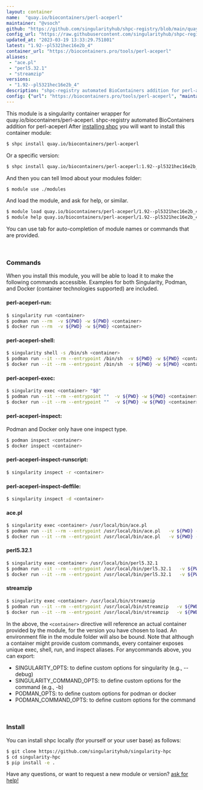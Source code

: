 ```yaml
---
layout: container
name:  "quay.io/biocontainers/perl-aceperl"
maintainer: "@vsoch"
github: "https://github.com/singularityhub/shpc-registry/blob/main/quay.io/biocontainers/perl-aceperl/container.yaml"
config_url: "https://raw.githubusercontent.com/singularityhub/shpc-registry/main/quay.io/biocontainers/perl-aceperl/container.yaml"
updated_at: "2023-03-19 13:33:29.751801"
latest: "1.92--pl5321hec16e2b_4"
container_url: "https://biocontainers.pro/tools/perl-aceperl"
aliases:
 - "ace.pl"
 - "perl5.32.1"
 - "streamzip"
versions:
 - "1.92--pl5321hec16e2b_4"
description: "shpc-registry automated BioContainers addition for perl-aceperl"
config: {"url": "https://biocontainers.pro/tools/perl-aceperl", "maintainer": "@vsoch", "description": "shpc-registry automated BioContainers addition for perl-aceperl", "latest": {"1.92--pl5321hec16e2b_4": "sha256:51c3a40bbb22072b38deeabc7a16471a8cd400e8de94069934adb1c27bd04e25"}, "tags": {"1.92--pl5321hec16e2b_4": "sha256:51c3a40bbb22072b38deeabc7a16471a8cd400e8de94069934adb1c27bd04e25"}, "docker": "quay.io/biocontainers/perl-aceperl", "aliases": {"ace.pl": "/usr/local/bin/ace.pl", "perl5.32.1": "/usr/local/bin/perl5.32.1", "streamzip": "/usr/local/bin/streamzip"}}
---
```


This module is a singularity container wrapper for quay.io/biocontainers/perl-aceperl.
shpc-registry automated BioContainers addition for perl-aceperl
After [installing shpc](#install) you will want to install this container module:


```bash
$ shpc install quay.io/biocontainers/perl-aceperl
```

Or a specific version:

```bash
$ shpc install quay.io/biocontainers/perl-aceperl:1.92--pl5321hec16e2b_4
```

And then you can tell lmod about your modules folder:

```bash
$ module use ./modules
```

And load the module, and ask for help, or similar.

```bash
$ module load quay.io/biocontainers/perl-aceperl/1.92--pl5321hec16e2b_4
$ module help quay.io/biocontainers/perl-aceperl/1.92--pl5321hec16e2b_4
```

You can use tab for auto-completion of module names or commands that are provided.

<br>

### Commands

When you install this module, you will be able to load it to make the following commands accessible.
Examples for both Singularity, Podman, and Docker (container technologies supported) are included.

#### perl-aceperl-run:

```bash
$ singularity run <container>
$ podman run --rm  -v ${PWD} -w ${PWD} <container>
$ docker run --rm  -v ${PWD} -w ${PWD} <container>
```

#### perl-aceperl-shell:

```bash
$ singularity shell -s /bin/sh <container>
$ podman run --it --rm --entrypoint /bin/sh  -v ${PWD} -w ${PWD} <container>
$ docker run --it --rm --entrypoint /bin/sh  -v ${PWD} -w ${PWD} <container>
```

#### perl-aceperl-exec:

```bash
$ singularity exec <container> "$@"
$ podman run --it --rm --entrypoint ""  -v ${PWD} -w ${PWD} <container> "$@"
$ docker run --it --rm --entrypoint ""  -v ${PWD} -w ${PWD} <container> "$@"
```

#### perl-aceperl-inspect:

Podman and Docker only have one inspect type.

```bash
$ podman inspect <container>
$ docker inspect <container>
```

#### perl-aceperl-inspect-runscript:

```bash
$ singularity inspect -r <container>
```

#### perl-aceperl-inspect-deffile:

```bash
$ singularity inspect -d <container>
```


#### ace.pl

```bash
$ singularity exec <container> /usr/local/bin/ace.pl
$ podman run --it --rm --entrypoint /usr/local/bin/ace.pl   -v ${PWD} -w ${PWD} <container> -c " $@"
$ docker run --it --rm --entrypoint /usr/local/bin/ace.pl   -v ${PWD} -w ${PWD} <container> -c " $@"
```


#### perl5.32.1

```bash
$ singularity exec <container> /usr/local/bin/perl5.32.1
$ podman run --it --rm --entrypoint /usr/local/bin/perl5.32.1   -v ${PWD} -w ${PWD} <container> -c " $@"
$ docker run --it --rm --entrypoint /usr/local/bin/perl5.32.1   -v ${PWD} -w ${PWD} <container> -c " $@"
```


#### streamzip

```bash
$ singularity exec <container> /usr/local/bin/streamzip
$ podman run --it --rm --entrypoint /usr/local/bin/streamzip   -v ${PWD} -w ${PWD} <container> -c " $@"
$ docker run --it --rm --entrypoint /usr/local/bin/streamzip   -v ${PWD} -w ${PWD} <container> -c " $@"
```



In the above, the `<container>` directive will reference an actual container provided
by the module, for the version you have chosen to load. An environment file in the
module folder will also be bound. Note that although a container
might provide custom commands, every container exposes unique exec, shell, run, and
inspect aliases. For anycommands above, you can export:

 - SINGULARITY_OPTS: to define custom options for singularity (e.g., --debug)
 - SINGULARITY_COMMAND_OPTS: to define custom options for the command (e.g., -b)
 - PODMAN_OPTS: to define custom options for podman or docker
 - PODMAN_COMMAND_OPTS: to define custom options for the command

<br>

### Install

You can install shpc locally (for yourself or your user base) as follows:

```bash
$ git clone https://github.com/singularityhub/singularity-hpc
$ cd singularity-hpc
$ pip install -e .
```

Have any questions, or want to request a new module or version? [ask for help!](https://github.com/singularityhub/singularity-hpc/issues)